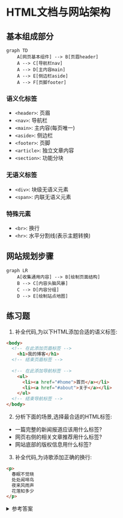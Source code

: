 # HTML文档与网站架构

## 基本组成部分

```mermaid
graph TD
    A[网页基本组件] --> B[页眉header]
    A --> C[导航栏nav]
    A --> D[主内容main]
    A --> E[侧边栏aside]
    A --> F[页脚footer]
```

### 语义化标签
- `<header>`: 页眉
- `<nav>`: 导航栏
- `<main>`: 主内容(每页唯一)
- `<aside>`: 侧边栏
- `<footer>`: 页脚
- `<article>`: 独立文章内容
- `<section>`: 功能分块

### 无语义标签
- `<div>`: 块级无语义元素
- `<span>`: 内联无语义元素

### 特殊元素
- `<br>`: 换行
- `<hr>`: 水平分割线(表示主题转换)

## 网站规划步骤

```mermaid
graph LR
    A[收集通用内容] --> B[绘制页面结构] 
    B --> C[内容头脑风暴]
    C --> D[内容分组]
    D --> E[绘制站点地图]
```

## 练习题

1. 补全代码,为以下HTML添加合适的语义标签:
```html
<body>
  <!-- 在此添加页眉标签 -->
    <h1>我的博客</h1>
  <!-- 结束页眉标签 -->
  
  <!-- 在此添加导航标签 -->
    <ul>
      <li><a href="#home">首页</a></li>
      <li><a href="#about">关于</a></li>
    </ul>
  <!-- 结束导航标签 -->
</body>
```

2. 分析下面的场景,选择最合适的HTML标签:
- 一篇完整的新闻报道应该用什么标签?
- 网页右侧的相关文章推荐用什么标签?
- 网站底部的版权信息用什么标签?

3. 补全代码,为诗歌添加正确的换行:
```html
<p>
  春眠不觉晓
  处处闻啼鸟
  夜来风雨声
  花落知多少
</p>
```

<details>
<summary>参考答案</summary>

1. 补全代码:
```html
<body>
  <header>
    <h1>我的博客</h1>
  </header>
  
  <nav>
    <ul>
      <li><a href="#home">首页</a></li>
      <li><a href="#about">关于</a></li>
    </ul>
  </nav>
</body>
```

2. 场景分析:
- 新闻报道: `<article>`
- 相关推荐: `<aside>` 
- 版权信息: `<footer>`

3. 诗歌换行:
```html
<p>
  春眠不觉晓<br>
  处处闻啼鸟<br>
  夜来风雨声<br>
  花落知多少
</p>
```
</details>